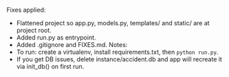Fixes applied:
- Flattened project so app.py, models.py, templates/ and static/ are at project root.
- Added run.py as entrypoint.
- Added .gitignore and FIXES.md.
Notes:
- To run: create a virtualenv, install requirements.txt, then `python run.py`.
- If you get DB issues, delete instance/accident.db and app will recreate it via init_db() on first run.
